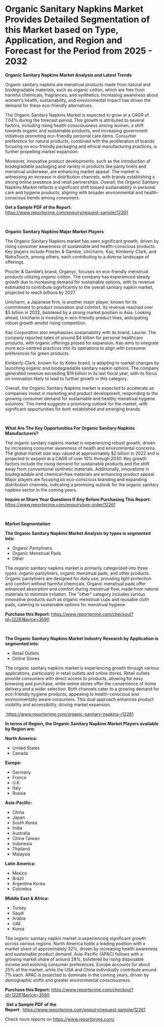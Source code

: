 <p><h1>Organic Sanitary Napkins Market Provides Detailed Segmentation of this Market based on Type, Application, and Region and Forecast for the Period from 2025 - 2032</h1></p><p><strong>Organic Sanitary Napkins Market Analysis and Latest Trends</strong></p>
<p><p>Organic sanitary napkins are menstrual products made from natural and biodegradable materials, such as organic cotton, which are free from harmful chemicals, fragrances, and synthetics. Increasing awareness about women's health, sustainability, and environmental impact has driven the demand for these eco-friendly alternatives.</p><p>The Organic Sanitary Napkins Market is expected to grow at a CAGR of 7.04% during the forecast period. This growth is attributed to several factors, including rising health consciousness among women, a shift towards organic and sustainable products, and increasing government initiatives promoting eco-friendly personal care items. Consumer preference for natural products, combined with the proliferation of brands focusing on eco-friendly packaging and ethical manufacturing practices, is further propelling market expansion.</p><p>Moreover, innovative product developments, such as the introduction of biodegradable packaging and variety in products like panty liners and menstrual underwear, are enhancing market appeal. The market is witnessing an increase in distribution channels, with brands establishing a strong online presence and retail partnerships. Overall, the Organic Sanitary Napkins Market reflects a significant shift toward sustainability in personal care and hygiene products, aligning with broader environmental and health-conscious trends among consumers.</p></p>
<p><strong>Get a Sample PDF of the Report:&nbsp;</strong> <a href="https://www.reportprime.com/enquiry/request-sample/12261?utm_campaign=2488&utm_medium=2&utm_source=Github&utm_content=ia&utm_term=18032025&utm_id=organic-sanitary-napkins">https://www.reportprime.com/enquiry/request-sample/12261</a></p>
<p>&nbsp;</p>
<p><strong>Organic Sanitary Napkins Major Market Players</strong></p>
<p><p>The Organic Sanitary Napkins market has seen significant growth, driven by rising consumer awareness of sustainable and health-conscious products. Key players include Procter & Gamble, Unicharm, Kao, Kimberly-Clark, and NatraTouch, among others, each contributing to a diverse landscape of offerings.</p><p>Procter & Gamble’s brand, Organyc, focuses on eco-friendly menstrual products utilizing organic cotton. The company has experienced steady growth due to increasing demand for sustainable options, with its revenue estimated to contribute significantly to the overall sanitary napkin market, projected to reach billions by 2027.</p><p>Unicharm, a Japanese firm, is another major player, known for its commitment to product innovation and comfort. Its revenue reached over $5 billion in 2022, bolstered by a strong market position in Asia. Looking ahead, Unicharm is investing in eco-friendly product lines, anticipating robust growth amidst rising competition.</p><p>Kao Corporation also emphasizes sustainability with its brand, Laurier. The company reported sales of around $4 billion for personal healthcare products, with organic offerings poised for expansion. Kao aims to integrate more eco-centred practices into its operations to align with consumer preferences for green products.</p><p>Kimberly-Clark, known for its Kotex brand, is adapting to market changes by launching organic and biodegradable sanitary napkin options. The company generated revenue exceeding $19 billion in its last fiscal year, with its focus on innovation likely to lead to further growth in this category.</p><p>Overall, the Organic Sanitary Napkins market is expected to accelerate as companies invest in marketing and product development, responding to the growing consumer demand for sustainable and healthy menstrual hygiene solutions. This trend suggests a promising outlook for the market, with significant opportunities for both established and emerging brands.</p></p>
<p>&nbsp;</p>
<p><strong>What Are The Key Opportunities For Organic Sanitary Napkins Manufacturers?</strong></p>
<p><p>The organic sanitary napkins market is experiencing robust growth, driven by increasing consumer awareness of health and environmental concerns. The global market size was valued at approximately $2 billion in 2022 and is projected to expand at a CAGR of over 10% through 2030. Key growth factors include the rising demand for sustainable products and the shift away from conventional synthetic materials. Additionally, innovations in biodegradable and chemical-free materials are enhancing product appeal. Major players are focusing on eco-conscious branding and expanding distribution channels, indicating a promising outlook for the organic sanitary napkins sector in the coming years.</p></p>
<p><strong>Inquire or Share Your Questions If Any Before Purchasing This Report:</strong> <a href="https://www.reportprime.com/enquiry/pre-order/12261?utm_campaign=2488&utm_medium=2&utm_source=Github&utm_content=ia&utm_term=18032025&utm_id=organic-sanitary-napkins">https://www.reportprime.com/enquiry/pre-order/12261</a></p>
<p>&nbsp;</p>
<p><strong>Market Segmentation</strong></p>
<p><strong>The Organic Sanitary Napkins Market Analysis by types is segmented into:</strong></p>
<p><ul><li>Organic Pantyliners</li><li>Organic Menstrual Pads</li><li>Other</li></ul></p>
<p><p>The organic sanitary napkins market is primarily categorized into three types: organic pantyliners, organic menstrual pads, and other products. Organic pantyliners are designed for daily use, providing light protection and comfort without harmful chemicals. Organic menstrual pads offer enhanced absorption and comfort during menstrual flow, made from natural materials to minimize irritation. The "other" category includes various innovative products such as organic menstrual cups and reusable cloth pads, catering to sustainable options for menstrual hygiene.</p></p>
<p><strong>Purchase this Report:&nbsp;</strong><a href="https://www.reportprime.com/checkout?id=12261&price=3590&utm_campaign=2488&utm_medium=2&utm_source=Github&utm_content=ia&utm_term=18032025&utm_id=organic-sanitary-napkins">https://www.reportprime.com/checkout?id=12261&price=3590</a></p>
<p>&nbsp;</p>
<p><strong>The Organic Sanitary Napkins Market Industry Research by Application is segmented into:</strong></p>
<p><ul><li>Retail Outlets</li><li>Online Stores</li></ul></p>
<p><p>The organic sanitary napkins market is experiencing growth through various applications, particularly in retail outlets and online stores. Retail outlets provide consumers with direct access to products, allowing for easy browsing and purchase, while online stores offer the convenience of home delivery and a wider selection. Both channels cater to a growing demand for eco-friendly hygiene products, appealing to health-conscious and environmentally aware consumers. This dual approach enhances product visibility and accessibility, driving market expansion.</p></p>
<p><a href="https://www.reportprime.com/organic-sanitary-napkins-r12261?utm_campaign=2488&utm_medium=2&utm_source=Github&utm_content=ia&utm_term=18032025&utm_id=organic-sanitary-napkins">&nbsp;https://www.reportprime.com/organic-sanitary-napkins-r12261</a></p>
<p><strong>In terms of Region, the Organic Sanitary Napkins Market Players available by Region are:</strong></p>
<p>
    <p> <strong> North America: </strong>
        <ul>
            <li>United States</li>
            <li>Canada</li>
        </ul>
        </p> 
    <p> <strong> Europe: </strong>
        <ul>
            <li>Germany</li>
            <li>France</li>
            <li>U.K.</li>
            <li>Italy</li>
            <li>Russia</li>
        </ul>
        </p> 
    <p> <strong> Asia-Pacific: </strong>
        <ul>
            <li>China</li>
            <li>Japan</li>
            <li>South Korea</li>
            <li>India</li>
            <li>Australia</li>
            <li>China Taiwan</li>
            <li>Indonesia</li>
            <li>Thailand</li>
            <li>Malaysia</li>
        </ul>
        </p> 
    <p> <strong> Latin America: </strong>
        <ul>
            <li>Mexico</li>
            <li>Brazil</li>
            <li>Argentina Korea</li>
            <li>Colombia</li>
        </ul>
        </p> 
    <p> <strong> Middle East & Africa: </strong>
        <ul>
            <li>Turkey</li>
            <li>Saudi</li>
            <li>Arabia</li>
            <li>UAE</li>
            <li>Korea</li>
        </ul>
    </p>
    </p>
<p><p>The organic sanitary napkin market is experiencing significant growth across various regions. North America holds a leading position with a market share of approximately 32%, driven by increasing health awareness and sustainable product demand. Asia-Pacific (APAC) follows with a growing market share of around 28%, bolstered by rising disposable income and evolving consumer preferences. Europe accounts for about 25% of the market, while the USA and China individually contribute around 7% each. APAC is projected to dominate in the coming years, driven by demographic shifts and greater environmental consciousness.</p></p>
<p><strong>Purchase this Report: </strong><a href="https://www.reportprime.com/checkout?id=12261&price=3590&utm_campaign=2488&utm_medium=2&utm_source=Github&utm_content=ia&utm_term=18032025&utm_id=organic-sanitary-napkins">https://www.reportprime.com/checkout?id=12261&price=3590</a></p>
<p>&nbsp;<strong>Get a Sample PDF of the Report:&nbsp;&nbsp;</strong><a href="https://www.reportprime.com/enquiry/request-sample/12261?utm_campaign=2488&utm_medium=2&utm_source=Github&utm_content=ia&utm_term=18032025&utm_id=organic-sanitary-napkins">https://www.reportprime.com/enquiry/request-sample/12261</a></p>
<p><strong></strong></p>
<p>Check more reports on <a href="https://www.reportprime.com/?utm_campaign=2488&utm_medium=2&utm_source=Github&utm_content=ia&utm_term=18032025&utm_id=organic-sanitary-napkins">https://www.reportprime.com/</a></p>
